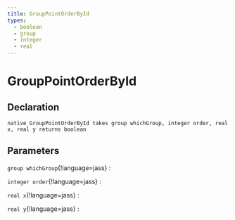 ```yaml
---
title: GroupPointOrderById
types:
  - boolean
  - group
  - integer
  - real
---
```


# GroupPointOrderById

## Declaration

```jass
native GroupPointOrderById takes group whichGroup, integer order, real x, real y returns boolean
```

## Parameters
`group whichGroup`{!language=jass}
: 

`integer order`{!language=jass}
: 

`real x`{!language=jass}
: 

`real y`{!language=jass}
: 
